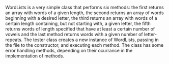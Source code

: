 WordLists is a very simple class that performs six methods: the first returns an array with words of a given length, the second returns an array of words beginning with a desired letter, the third returns an array with words of a certain length containing, but not starting with, a given letter, the fifth returns words of length specified that have at least a certain number of vowels and the last method returns words with a given number of letter-repeats.
The tester class creates a new instance of WordLists, passing in the file to the constructor, and executing each method. The class has some error handling methods, depending on their ocurrance in the implementation of methods.
